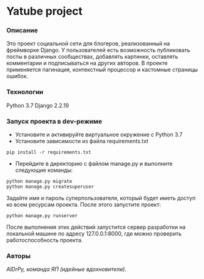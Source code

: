 # Yatube project
### Описание
Это проект социальной сети для блогеров, реализованный на фреймворке Django. У пользователей есть возможность публиковать посты в различных сообществах, добавлять картинки, оставлять комментарии и подписываться на других авторов.
В проекте применяется пагинация, контекстный процессор и кастомные страницы ошибок.
### Технологии
Python 3.7
Django 2.2.19
### Запуск проекта в dev-режиме
- Установите и активируйте виртуальное окружение с Python 3.7
- Установите зависимости из файла requirements.txt
```
pip install -r requirements.txt
``` 
- Перейдите в директорию с файлом manage.py и выполните следующие команды:
```
python manage.py migrate
python manage.py createsuperuser
```
Задайте имя и пароль суперпользователя, который будет иметь доступ ко всем ресурсам проекта.
После этого запустите проект:
```
python manage.py runserver
```
После выполнения этих действий запустится сервер разработки на локальной машине по адресу 127.0.0.1:8000, где можно проверить работоспособность проекта.
### Авторы
_AlDrPy, команда ЯП (идейные вдохновители)._
